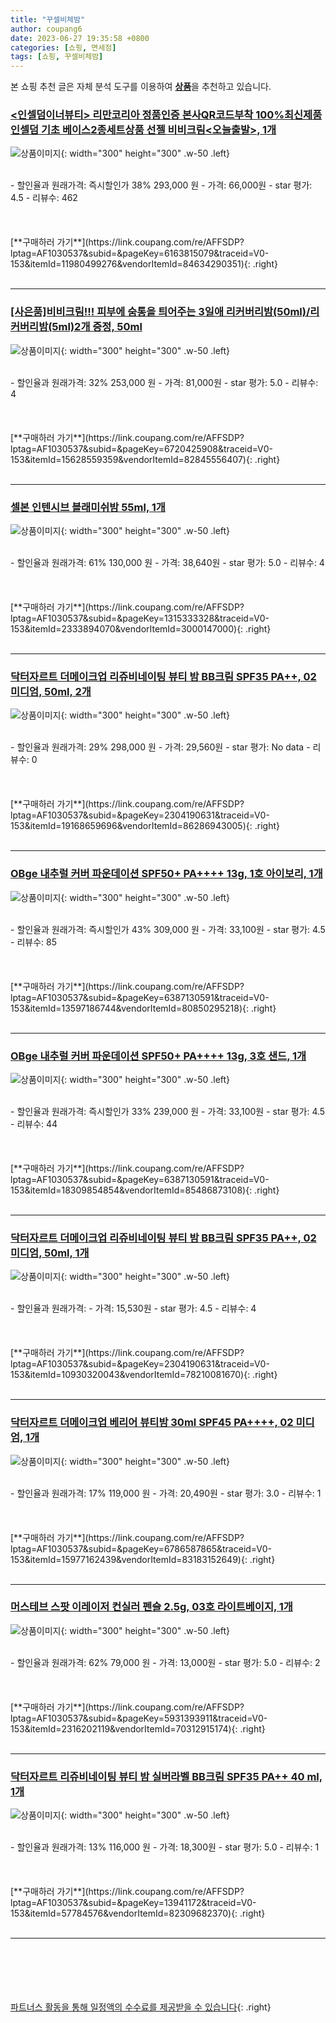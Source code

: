 ```yaml
---
title: "꾸셀비체밤"
author: coupang6
date: 2023-06-27 19:35:58 +0800
categories: [쇼핑, 면세점]
tags: [쇼핑, 꾸셀비체밤]
---
```


본 쇼핑 추천 글은 자체 분석 도구를 이용하여 [**상품**](https://link.coupang.com/a/bao1ui)을 추천하고 있습니다.

### [\<인셀덤이너뷰티\> 리만코리아 정품인증 본사QR코드부착 100%최신제품 인셀덤 기초 베이스2종세트상품 선젤 비비크림\<오늘출발\>, 1개](https://link.coupang.com/re/AFFSDP?lptag=AF1030537&subid=&pageKey=6163815079&traceid=V0-153&itemId=11980499276&vendorItemId=84634290351)

![상품이미지](https://thumbnail10.coupangcdn.com/thumbnails/remote/230x230ex/image/vendor_inventory/5153/bc1b6e480095e18cd3bf6c9a0f537f86c6cf7a84dff58aef2a7f303857c0.jpg){: width="300" height="300" .w-50 .left}


<br>
- 할인율과 원래가격: 즉시할인가 38%  293,000   원
- 가격: 66,000원
- star 평가: 4.5
- 리뷰수: 462
<br>
<br>
<br>
<br>
[**구매하러 가기**](https://link.coupang.com/re/AFFSDP?lptag=AF1030537&subid=&pageKey=6163815079&traceid=V0-153&itemId=11980499276&vendorItemId=84634290351){: .right}
<br>
<br>

---

### [[사은품]비비크림!!! 피부에 숨통을 틔어주는 3일애 리커버리밤(50ml)/리커버리밤(5ml)2개 증정, 50ml](https://link.coupang.com/re/AFFSDP?lptag=AF1030537&subid=&pageKey=6720425908&traceid=V0-153&itemId=15628559359&vendorItemId=82845556407)

![상품이미지](https://thumbnail6.coupangcdn.com/thumbnails/remote/230x230ex/image/vendor_inventory/5e9a/4260bc33cc08c8ee2b678b4d04fa35346b54d72b58b52f842630c8e48bee.jpg){: width="300" height="300" .w-50 .left}


<br>
- 할인율과 원래가격: 32%  253,000   원
- 가격: 81,000원
- star 평가: 5.0
- 리뷰수: 4
<br>
<br>
<br>
<br>
[**구매하러 가기**](https://link.coupang.com/re/AFFSDP?lptag=AF1030537&subid=&pageKey=6720425908&traceid=V0-153&itemId=15628559359&vendorItemId=82845556407){: .right}
<br>
<br>

---

### [셀본 인텐시브 블래미쉬밤 55ml, 1개](https://link.coupang.com/re/AFFSDP?lptag=AF1030537&subid=&pageKey=1315333328&traceid=V0-153&itemId=2333894070&vendorItemId=3000147000)

![상품이미지](https://thumbnail9.coupangcdn.com/thumbnails/remote/230x230ex/image/retail/images/2786372762876690-7292f965-0130-4ffc-85fb-785438a750ee.jpg){: width="300" height="300" .w-50 .left}


<br>
- 할인율과 원래가격: 61%  130,000   원
- 가격: 38,640원
- star 평가: 5.0
- 리뷰수: 4
<br>
<br>
<br>
<br>
[**구매하러 가기**](https://link.coupang.com/re/AFFSDP?lptag=AF1030537&subid=&pageKey=1315333328&traceid=V0-153&itemId=2333894070&vendorItemId=3000147000){: .right}
<br>
<br>

---

### [닥터자르트 더메이크업 리쥬비네이팅 뷰티 밤 BB크림 SPF35 PA++, 02 미디엄, 50ml, 2개](https://link.coupang.com/re/AFFSDP?lptag=AF1030537&subid=&pageKey=2304190631&traceid=V0-153&itemId=19168659696&vendorItemId=86286943005)

![상품이미지](https://thumbnail6.coupangcdn.com/thumbnails/remote/230x230ex/image/retail/images/fe454290-9245-49af-bdea-84983c89eebf1635364021251520894.png){: width="300" height="300" .w-50 .left}


<br>
- 할인율과 원래가격: 29%  298,000   원
- 가격: 29,560원
- star 평가: No data
- 리뷰수: 0
<br>
<br>
<br>
<br>
[**구매하러 가기**](https://link.coupang.com/re/AFFSDP?lptag=AF1030537&subid=&pageKey=2304190631&traceid=V0-153&itemId=19168659696&vendorItemId=86286943005){: .right}
<br>
<br>

---

### [OBge 내추럴 커버 파운데이션 SPF50+ PA++++ 13g, 1호 아이보리, 1개](https://link.coupang.com/re/AFFSDP?lptag=AF1030537&subid=&pageKey=6387130591&traceid=V0-153&itemId=13597186744&vendorItemId=80850295218)

![상품이미지](https://thumbnail8.coupangcdn.com/thumbnails/remote/230x230ex/image/retail/images/585767078275668-40350e3f-d9f2-45cd-8933-f206f610fc49.jpg){: width="300" height="300" .w-50 .left}


<br>
- 할인율과 원래가격: 즉시할인가 43%  309,000   원
- 가격: 33,100원
- star 평가: 4.5
- 리뷰수: 85
<br>
<br>
<br>
<br>
[**구매하러 가기**](https://link.coupang.com/re/AFFSDP?lptag=AF1030537&subid=&pageKey=6387130591&traceid=V0-153&itemId=13597186744&vendorItemId=80850295218){: .right}
<br>
<br>

---

### [OBge 내추럴 커버 파운데이션 SPF50+ PA++++ 13g, 3호 샌드, 1개](https://link.coupang.com/re/AFFSDP?lptag=AF1030537&subid=&pageKey=6387130591&traceid=V0-153&itemId=18309854854&vendorItemId=85486873108)

![상품이미지](https://thumbnail6.coupangcdn.com/thumbnails/remote/230x230ex/image/retail/images/561098306416936-d5309666-2b4a-4c86-b730-a34a94cc909e.jpg){: width="300" height="300" .w-50 .left}


<br>
- 할인율과 원래가격: 즉시할인가 33%  239,000   원
- 가격: 33,100원
- star 평가: 4.5
- 리뷰수: 44
<br>
<br>
<br>
<br>
[**구매하러 가기**](https://link.coupang.com/re/AFFSDP?lptag=AF1030537&subid=&pageKey=6387130591&traceid=V0-153&itemId=18309854854&vendorItemId=85486873108){: .right}
<br>
<br>

---

### [닥터자르트 더메이크업 리쥬비네이팅 뷰티 밤 BB크림 SPF35 PA++, 02 미디엄, 50ml, 1개](https://link.coupang.com/re/AFFSDP?lptag=AF1030537&subid=&pageKey=2304190631&traceid=V0-153&itemId=10930320043&vendorItemId=78210081670)

![상품이미지](https://thumbnail10.coupangcdn.com/thumbnails/remote/230x230ex/image/retail/images/1156299258389433-bf097f25-46bf-495e-8f13-5c0cd3b235ea.jpg){: width="300" height="300" .w-50 .left}


<br>
- 할인율과 원래가격: 
- 가격: 15,530원
- star 평가: 4.5
- 리뷰수: 4
<br>
<br>
<br>
<br>
[**구매하러 가기**](https://link.coupang.com/re/AFFSDP?lptag=AF1030537&subid=&pageKey=2304190631&traceid=V0-153&itemId=10930320043&vendorItemId=78210081670){: .right}
<br>
<br>

---

### [닥터자르트 더메이크업 베리어 뷰티밤 30ml SPF45 PA++++, 02 미디엄, 1개](https://link.coupang.com/re/AFFSDP?lptag=AF1030537&subid=&pageKey=6786587865&traceid=V0-153&itemId=15977162439&vendorItemId=83183152649)

![상품이미지](https://thumbnail7.coupangcdn.com/thumbnails/remote/230x230ex/image/retail/images/4975453484568987-fb180749-3d29-4725-8358-6bbc62a3a5ab.jpg){: width="300" height="300" .w-50 .left}


<br>
- 할인율과 원래가격: 17%  119,000   원
- 가격: 20,490원
- star 평가: 3.0
- 리뷰수: 1
<br>
<br>
<br>
<br>
[**구매하러 가기**](https://link.coupang.com/re/AFFSDP?lptag=AF1030537&subid=&pageKey=6786587865&traceid=V0-153&itemId=15977162439&vendorItemId=83183152649){: .right}
<br>
<br>

---

### [머스테브 스팟 이레이저 컨실러 펜슬 2.5g, 03호 라이트베이지, 1개](https://link.coupang.com/re/AFFSDP?lptag=AF1030537&subid=&pageKey=5931393911&traceid=V0-153&itemId=2316202119&vendorItemId=70312915174)

![상품이미지](https://thumbnail8.coupangcdn.com/thumbnails/remote/230x230ex/image/retail/images/4359580315634568-c80add2b-e630-4892-9a9c-1cdad8300d14.png){: width="300" height="300" .w-50 .left}


<br>
- 할인율과 원래가격: 62%  79,000   원
- 가격: 13,000원
- star 평가: 5.0
- 리뷰수: 2
<br>
<br>
<br>
<br>
[**구매하러 가기**](https://link.coupang.com/re/AFFSDP?lptag=AF1030537&subid=&pageKey=5931393911&traceid=V0-153&itemId=2316202119&vendorItemId=70312915174){: .right}
<br>
<br>

---

### [닥터자르트 리쥬비네이팅 뷰티 밤 실버라벨 BB크림 SPF35 PA++ 40 ml, 1개](https://link.coupang.com/re/AFFSDP?lptag=AF1030537&subid=&pageKey=13941172&traceid=V0-153&itemId=57784576&vendorItemId=82309682370)

![상품이미지](https://thumbnail8.coupangcdn.com/thumbnails/remote/230x230ex/image/vendor_inventory/1602/0f9ea6ef485f6021b466264072d6cc6c198ca38fe6f1a163e9f061653623.jpg){: width="300" height="300" .w-50 .left}


<br>
- 할인율과 원래가격: 13%  116,000   원
- 가격: 18,300원
- star 평가: 5.0
- 리뷰수: 1
<br>
<br>
<br>
<br>
[**구매하러 가기**](https://link.coupang.com/re/AFFSDP?lptag=AF1030537&subid=&pageKey=13941172&traceid=V0-153&itemId=57784576&vendorItemId=82309682370){: .right}
<br>
<br>

---
<br><br><br><br><br> [파트너스 활동을 통해 일정액의 수수료를 제공받을 수 있습니다](https://link.coupang.com/a/bao1ui){: .right}